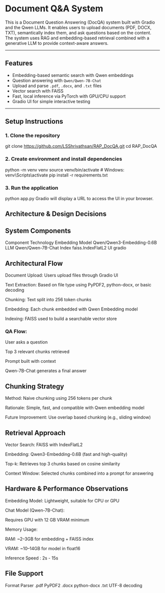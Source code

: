 # Document Q&A System

This is a Document Question Answering (DocQA) system built with Gradio and the Qwen LLMs. It enables users to upload documents (PDF, DOCX, TXT), semantically index them, and ask questions based on the content. The system uses RAG and embedding-based retrieval combined with a generative LLM to provide context-aware answers.

---

## Features

-  Embedding-based semantic search with Qwen embeddings  
-  Question answering with `Qwen/Qwen-7B-Chat`  
-  Upload and parse `.pdf`, `.docx`, and `.txt` files  
-  Vector search with FAISS  
-  Fast, local inference via PyTorch with GPU/CPU support  
-  Gradio UI for simple interactive testing  

---

## Setup Instructions

### 1. Clone the repository
git clone https://github.com/LSShrivathsan/RAP_DocQA.git
cd RAP_DocQA

### 2. Create environment and install dependencies
python -m venv venv
source venv/bin/activate     # Windows: venv\Scripts\activate
pip install -r requirements.txt

### 3. Run the application
python app.py
Gradio will display a URL to access the UI in your browser.

## Architecture & Design Decisions

## System Components
Component	        Technology
Embedding Model	  Qwen/Qwen3-Embedding-0.6B
LLM	              Qwen/Qwen-7B-Chat
Index	            faiss.IndexFlatL2
UI	              gradio

## Architectural Flow
Document Upload: Users upload files through Gradio UI

Text Extraction: Based on file type using PyPDF2, python-docx, or basic decoding

Chunking: Text split into 256 token chunks

Embedding: Each chunk embedded with Qwen Embedding model

Indexing: FAISS used to build a searchable vector store

### QA Flow:

User asks a question

Top 3 relevant chunks retrieved

Prompt built with context

Qwen-7B-Chat generates a final answer

## Chunking Strategy
Method: Naive chunking using 256 tokens per chunk

Rationale: Simple, fast, and compatible with Qwen embedding model

Future Improvement: Use overlap based chunking (e.g., sliding window)

## Retrieval Approach
Vector Search: FAISS with IndexFlatL2

Embedding: Qwen3-Embedding-0.6B (fast and high-quality)

Top-k: Retrieves top 3 chunks based on cosine similarity

Context Window: Selected chunks combined into a prompt for answering

## Hardware & Performance Observations
Embedding Model: Lightweight, suitable for CPU or GPU

Chat Model (Qwen-7B-Chat):

Requires GPU with 12 GB VRAM minimum 

Memory Usage:

RAM: ~2–3GB for embedding + FAISS index

VRAM: ~10–14GB for model in float16

Inference Speed : 2s - 15s  

## File Support
Format	Parser
.pdf	  PyPDF2
.docx	  python-docx
.txt	  UTF-8 decoding
